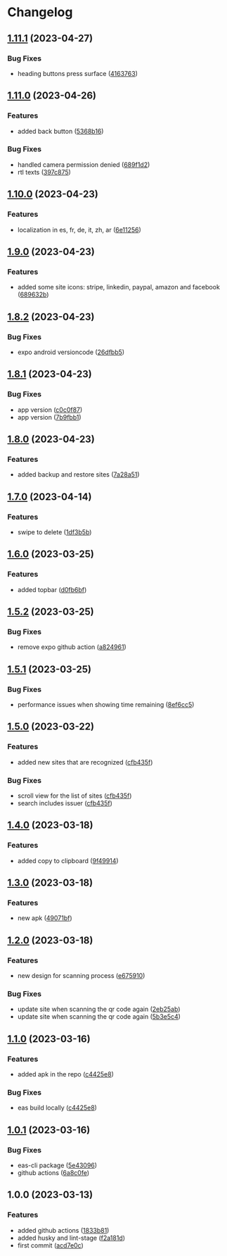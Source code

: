 # Changelog

## [1.11.1](https://github.com/displaynone/shield-authenticator/compare/v1.11.0...v1.11.1) (2023-04-27)


### Bug Fixes

* heading buttons press surface ([4163763](https://github.com/displaynone/shield-authenticator/commit/4163763bc80938f563cc82e62d0f22df5e089235))

## [1.11.0](https://github.com/displaynone/shield-authenticator/compare/v1.10.0...v1.11.0) (2023-04-26)


### Features

* added back button ([5368b16](https://github.com/displaynone/shield-authenticator/commit/5368b16da00782ec737a0ca972cccd73c7bece63))


### Bug Fixes

* handled camera permission denied ([689f1d2](https://github.com/displaynone/shield-authenticator/commit/689f1d237a661743dde7f0d65c85984862e5f703))
* rtl texts ([397c875](https://github.com/displaynone/shield-authenticator/commit/397c8755f32390931efe752c66ef278c18075d1d))

## [1.10.0](https://github.com/displaynone/shield-authenticator/compare/v1.9.0...v1.10.0) (2023-04-23)


### Features

* localization in es, fr, de, it, zh, ar ([6e11256](https://github.com/displaynone/shield-authenticator/commit/6e112569759712f786cd986042b5920fdbb4d352))

## [1.9.0](https://github.com/displaynone/shield-authenticator/compare/v1.8.2...v1.9.0) (2023-04-23)


### Features

* added some site icons: stripe, linkedin, paypal, amazon and facebook ([689632b](https://github.com/displaynone/shield-authenticator/commit/689632b5076e5dcefe8605ba8a38adc7cf1af798))

## [1.8.2](https://github.com/displaynone/shield-authenticator/compare/v1.8.1...v1.8.2) (2023-04-23)


### Bug Fixes

* expo android versioncode ([26dfbb5](https://github.com/displaynone/shield-authenticator/commit/26dfbb549e67207b01b7b5c1821ac09c4c7e575d))

## [1.8.1](https://github.com/displaynone/shield-authenticator/compare/v1.8.0...v1.8.1) (2023-04-23)


### Bug Fixes

* app version ([c0c0f87](https://github.com/displaynone/shield-authenticator/commit/c0c0f8798d314d62094d0cdec01b0d363de26f9e))
* app version ([7b9fbb1](https://github.com/displaynone/shield-authenticator/commit/7b9fbb157a25cbd2f2f0df684a0e7d5cfbbd3d48))

## [1.8.0](https://github.com/displaynone/shield-authenticator/compare/v1.7.0...v1.8.0) (2023-04-23)


### Features

* added backup and restore sites ([7a28a51](https://github.com/displaynone/shield-authenticator/commit/7a28a5171354e822ab0a49015840e31991629108))

## [1.7.0](https://github.com/displaynone/shield-authenticator/compare/v1.6.0...v1.7.0) (2023-04-14)


### Features

* swipe to delete ([1df3b5b](https://github.com/displaynone/shield-authenticator/commit/1df3b5b78f0cda84a4bd67c17dd7dffd50199e83))

## [1.6.0](https://github.com/displaynone/shield-authenticator/compare/v1.5.2...v1.6.0) (2023-03-25)


### Features

* added topbar ([d0fb6bf](https://github.com/displaynone/shield-authenticator/commit/d0fb6bf28f35bba27207e69c4e3ed58c20bff6e9))

## [1.5.2](https://github.com/displaynone/shield-authenticator/compare/v1.5.1...v1.5.2) (2023-03-25)


### Bug Fixes

* remove expo github action ([a824961](https://github.com/displaynone/shield-authenticator/commit/a82496137e4ab0dbd3e9092c75792df7a620f3e2))

## [1.5.1](https://github.com/displaynone/shield-authenticator/compare/v1.5.0...v1.5.1) (2023-03-25)


### Bug Fixes

* performance issues when showing time remaining ([8ef6cc5](https://github.com/displaynone/shield-authenticator/commit/8ef6cc5f44090e69e4e9a079433c0b255376d8b0))

## [1.5.0](https://github.com/displaynone/shield-authenticator/compare/v1.4.0...v1.5.0) (2023-03-22)


### Features

* added new sites that are recognized ([cfb435f](https://github.com/displaynone/shield-authenticator/commit/cfb435fe0ddd1bb0bedbebd085e02a812b2e42cf))


### Bug Fixes

* scroll view for the list of sites ([cfb435f](https://github.com/displaynone/shield-authenticator/commit/cfb435fe0ddd1bb0bedbebd085e02a812b2e42cf))
* search includes issuer ([cfb435f](https://github.com/displaynone/shield-authenticator/commit/cfb435fe0ddd1bb0bedbebd085e02a812b2e42cf))

## [1.4.0](https://github.com/displaynone/shield-authenticator/compare/v1.3.0...v1.4.0) (2023-03-18)


### Features

* added copy to clipboard ([9f49914](https://github.com/displaynone/shield-authenticator/commit/9f49914e240bc191a4bdd0bba78503d1cedf4bee))

## [1.3.0](https://github.com/displaynone/shield-authenticator/compare/v1.2.0...v1.3.0) (2023-03-18)


### Features

* new apk ([49071bf](https://github.com/displaynone/shield-authenticator/commit/49071bf8f28a7347986d2eb1ba00b1399d81bb2d))

## [1.2.0](https://github.com/displaynone/shield-authenticator/compare/v1.1.0...v1.2.0) (2023-03-18)


### Features

* new design for scanning process ([e675910](https://github.com/displaynone/shield-authenticator/commit/e67591055cb303126a0ad4fd8b0f1660e81128ec))


### Bug Fixes

* update site when scanning the qr code again ([2eb25ab](https://github.com/displaynone/shield-authenticator/commit/2eb25ab1bcbebd05ca58d42c5aceede5678f65b9))
* update site when scanning the qr code again ([5b3e5c4](https://github.com/displaynone/shield-authenticator/commit/5b3e5c44f0ac85707bc75eb9783492e47c49b454))

## [1.1.0](https://github.com/displaynone/shield-authenticator/compare/v1.0.1...v1.1.0) (2023-03-16)


### Features

* added apk in the repo ([c4425e8](https://github.com/displaynone/shield-authenticator/commit/c4425e8d5dd27d8ca2bbd1086b160a21fecaf0c6))


### Bug Fixes

* eas build locally ([c4425e8](https://github.com/displaynone/shield-authenticator/commit/c4425e8d5dd27d8ca2bbd1086b160a21fecaf0c6))

## [1.0.1](https://github.com/displaynone/shield-authenticator/compare/v1.0.0...v1.0.1) (2023-03-16)


### Bug Fixes

* eas-cli package ([5e43096](https://github.com/displaynone/shield-authenticator/commit/5e430961aae0aff64a1965814bb48eaa889e8529))
* github actions ([6a8c0fe](https://github.com/displaynone/shield-authenticator/commit/6a8c0fe128bb7329b33f15124c80423e5125791c))

## 1.0.0 (2023-03-13)


### Features

* added github actions ([1833b81](https://github.com/displaynone/shield-authenticator/commit/1833b81aa59a54fd2ca5f9b198f52e1de8493480))
* added husky and lint-stage ([f2a181d](https://github.com/displaynone/shield-authenticator/commit/f2a181ddfa4c99ef9a23eedc1315b05c6407bf30))
* first commit ([acd7e0c](https://github.com/displaynone/shield-authenticator/commit/acd7e0c79ec99569e933baea98122c00e546ba2c))
